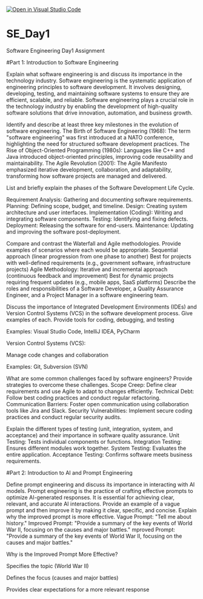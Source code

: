 [![Open in Visual Studio Code](https://classroom.github.com/assets/open-in-vscode-2e0aaae1b6195c2367325f4f02e2d04e9abb55f0b24a779b69b11b9e10269abc.svg)](https://classroom.github.com/online_ide?assignment_repo_id=18368032&assignment_repo_type=AssignmentRepo)
# SE_Day1
Software Engineering Day1 Assignment

#Part 1: Introduction to Software Engineering

Explain what software engineering is and discuss its importance in the technology industry.
Software engineering is the systematic application of engineering principles to software development. It involves designing, developing, testing, and maintaining software systems to ensure they are efficient, scalable, and reliable. Software engineering plays a crucial role in the technology industry by enabling the development of high-quality software solutions that drive innovation, automation, and business growth.

Identify and describe at least three key milestones in the evolution of software engineering.
The Birth of Software Engineering (1968): The term "software engineering" was first introduced at a NATO conference, highlighting the need for structured software development practices. The Rise of Object-Oriented Programming (1980s): Languages like C++ and Java introduced object-oriented principles, improving code reusability and maintainability. The Agile Revolution (2001): The Agile Manifesto emphasized iterative development, collaboration, and adaptability, transforming how software projects are managed and delivered.

List and briefly explain the phases of the Software Development Life Cycle.

Requirement Analysis: Gathering and documenting software requirements.
Planning: Defining scope, budget, and timeline.
Design: Creating system architecture and user interfaces.
Implementation (Coding): Writing and integrating software components.
Testing: Identifying and fixing defects.
Deployment: Releasing the software for end-users.
Maintenance: Updating and improving the software post-deployment.

Compare and contrast the Waterfall and Agile methodologies. Provide examples of scenarios where each would be appropriate.
Sequential approach (linear progression from one phase to another) Best for projects with well-defined requirements (e.g., government software, infrastructure projects)
Agile Methodology: Iterative and incremental approach (continuous feedback and improvement) Best for dynamic projects requiring frequent updates (e.g., mobile apps, SaaS platforms) Describe the roles and responsibilities of a Software Developer, a Quality Assurance Engineer, and a Project Manager in a software engineering team.

Discuss the importance of Integrated Development Environments (IDEs) and Version Control Systems (VCS) in the software development process. Give examples of each.
Provide tools for coding, debugging, and testing

Examples: Visual Studio Code, IntelliJ IDEA, PyCharm

Version Control Systems (VCS):

Manage code changes and collaboration

Examples: Git, Subversion (SVN)

What are some common challenges faced by software engineers? Provide strategies to overcome these challenges.
Scope Creep: Define clear requirements and use Agile to adapt to changes efficiently.
Technical Debt: Follow best coding practices and conduct regular refactoring.
Communication Barriers: Foster open communication using collaboration tools like Jira and Slack.
Security Vulnerabilities: Implement secure coding practices and conduct regular security audits.

Explain the different types of testing (unit, integration, system, and acceptance) and their importance in software quality assurance.
Unit Testing: Tests individual components or functions.
Integration Testing: Ensures different modules work together.
System Testing: Evaluates the entire application.
Acceptance Testing: Confirms software meets business requirements.

#Part 2: Introduction to AI and Prompt Engineering


Define prompt engineering and discuss its importance in interacting with AI models.
Prompt engineering is the practice of crafting effective prompts to optimize AI-generated responses. It is essential for achieving clear, relevant, and accurate AI interactions. 
Provide an example of a vague prompt and then improve it by making it clear, specific, and concise. Explain why the improved prompt is more effective.
Vague Prompt: "Tell me about history."
Improved Prompt: "Provide a summary of the key events of World War II, focusing on the causes and major battles."
mproved Prompt: "Provide a summary of the key events of World War II, focusing on the causes and major battles."

Why is the Improved Prompt More Effective?

Specifies the topic (World War II)

Defines the focus (causes and major battles)

Provides clear expectations for a more relevant response

